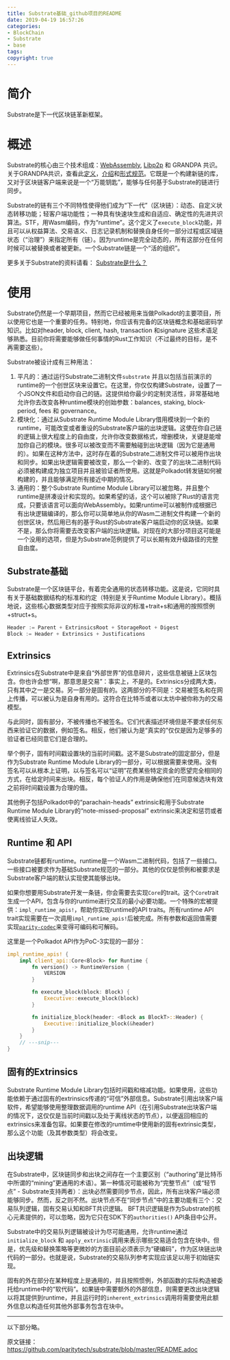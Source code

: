 ```yaml
---
title: Substrate基础_github项目的README
date: 2019-04-19 16:57:26
categories: 
- BlockChain
- Substrate
- base
tags:
copyright: true
---
```


# 简介

Substrate是下一代区块链革新框架。

# 概述

Substrate的核心由三个技术组成：[WebAssembly](https://webassembly.org/), [Libp2p](https://libp2p.io/) 和 GRANDPA 共识。关于GRANDPA共识，查看此[定义](https://hackmd.io/Jd0byWX0RiqFiXUVC78Bdw?view#GRANDPA)，[介绍](https://medium.com/polkadot-network/grandpa-block-finality-in-polkadot-an-introduction-part-1-d08a24a021b5)和[形式规范](https://github.com/w3f/consensus/blob/master/pdf/grandpa.pdf)。它既是一个构建新链的库，又对于区块链客户端来说是一个“万能钥匙”，能够与任何基于Substrate的链进行同步。

<!-- more -->

Substrate的链有三个不同特性使得他们成为“下一代”（区块链）：动态、自定义状态转移功能；轻客户端功能性；一种具有快速块生成和自适应、确定性的先进共识算法。STF，用Wasm编码，作为“runtime”。这个定义了`execute_block`功能，并且可以从权益算法、交易语义、日志记录机制和替换自身任何一部分过程或区域链状态（“治理”）来指定所有（链）。因为runtime是完全动态的，所有这部分在任何时候可以被替换或者被更新。一个Substrate链是一个“活的组织”。

更多关于Substrate的资料请看：  [Substrate是什么？](https://jnhua.github.io/2019/04/20/what-is-Substrate/)

# 使用

Substrate仍然是一个早期项目，然而它已经被用来当做Polkadot的主要项目，所以使用它也是一个重要的任务。特别地，你应该有完备的区块链概念和基础密码学知识。比如对header, block, client, hash, transaction 和signature 这些术语足够熟悉。目前你将需要能够做任何事情的Rust工作知识（不过最终的目标，是不再需要这些）。

Substrate被设计成有三种用法：

1. 平凡的：通过运行Substrate二进制文件` substrate ` 并且以包括当前演示的runtime的一个创世区块来设置它。在这里，你仅仅构建Substrate，设置了一个JSON文件和启动你自己的链。这提供给你最少的定制灵活性，非常基础地允许你去改变各种runtime模块的创始参数：balances, staking, block-period, fees 和 governance。
2.  模块化：通过从Substrate Runtime Module Library借用模块到一个新的runtime，可能改变或者重设的Substrate客户端的出块逻辑。这使在你自己链的逻辑上很大程度上的自由度，允许你改变数据格式，增删模块，关键是能增加你自己的模块。很多可以被改变而不需要触碰到出块逻辑（因为它是通用的）。如果在这种方法中，这时存在着的Substrate二进制文件可以被用作出块和同步。如果出块逻辑需要被改变，那么一个新的、改变了的出块二进制代码必须被构建成为独立项目并且被验证者所使用。这就是Polkadot转发链如何被构建的，并且能够满足所有接近中期的情况。
3.  通用的：整个Substrate Runtime Module Library可以被忽略，并且整个runtime是拼凑设计和实现的。如果希望的话，这个可以被除了Rust的语言完成，只要该语言可以面向WebAssembly。如果runtime可以被制作成根据已有出块逻辑编译的，那么你可以简单地从你的Wasm二进制文件构建一个新的创世区块，然后用已有的基于Rust的Substrate客户端启动你的区块链。如果不是，那么你将需要去改变客户端的出块逻辑。对现在的大部分项目这可能是一个没用的选项，但是为Substrate范例提供了可以长期有效升级路径的完整自由度。

## Substrate基础

Substrate是一个区块链平台，有着完全通用的状态转移功能。这是说，它同时具有关于基础数据结构的标准和约定（特别是关于Runtime Module Library）。概括地说，这些核心数据类型对应于按照实际非议的标准+trait+s和通用的按照惯例+struct+s。

```c
Header := Parent + ExtrinsicsRoot + StorageRoot + Digest
Block := Header + Extrinsics + Justifications
```

## Extrinsics

Extrinsics在Substrate中是来自“外部世界”的信息碎片，这些信息被链上区块包含。你也许会想“啊，那意思是交易”：事实上，不是的。Extrinsics分成两大类，只有其中之一是交易。另一部分是固有的。这两部分的不同是：交易被签名和在网上传播，可以被认为是自身有用的。这符合在比特币或者以太坊中被你称为的交易模型。

与此同时，固有部分，不被传播也不被签名。它们代表描述环境但是不要求任何东西来验证它的数据，例如签名。相反，他们被认为是“真实的”仅仅是因为足够多的验证者已经同意它们是合理的。

举个例子，固有时间戳设置块的当前时间戳。这不是Substrate的固定部分，但是作为Substrate Runtime Module Library的一部分，可以根据需要来使用。没有签名可以从根本上证明，以与签名可以“证明”花费某些特定资金的愿望完全相同的方式，在给定时间来出块。相反，每个验证人的作用是确保他们在同意候选块有效之前将时间戳设置为合理的值。

其他例子包括Polkadot中的“parachain-heads” extrinsic和用于Substrate Runtime Module Library的“note-missed-proposal” extrinsic来决定和惩罚或者使离线验证人失效。

## Runtime 和 API

Substrate链都有runtime。runtime是一个Wasm二进制代码，包括了一些接口。一些接口被要求作为基础Substrate规范的一部分。其他的仅仅是惯例和被要求是Substrate客户端的默认实现使其能够出块。

如果你想要用Substrate开发一条链，你会需要去实现`Core`的trait。这个`Core`trait生成一个API，包含与你的runtime进行交互的最小必要功能。一个特殊的宏被提供：`impl_runtime_apis!`，帮助你实现runtime的API traits。所有runtime API trait实现需要在一次调用`impl_runtime_apis!`后被完成。所有参数和返回值需要实现[`parity-codec`](https://crates.io/crates/parity-codec)来变得可编码和可解码。

这里是一个Polkadot API作为PoC-3实现的一部分：

```rust
impl_runtime_apis! {
	impl client_api::Core<Block> for Runtime {
		fn version() -> RuntimeVersion {
			VERSION
		}

		fn execute_block(block: Block) {
			Executive::execute_block(block)
		}

		fn initialize_block(header: <Block as BlockT>::Header) {
			Executive::initialize_block(&header)
		}
	}
	// ---snip---
}
```

## 固有的Extrinsics

Substrate Runtime Module Library包括时间戳和缩减功能。如果使用，这些功能依赖于通过固有的extrinsics传递的“可信”外部信息。Substrate引用出块客户端软件，希望能够使用整理数据调用的runtime API（在引用Substrate出块客户端的情况下，这仅仅是当前时间戳以及处于离线状态的节点），以便返回相应的extrinsics来准备包容。如果要在修改的rumtime中使用新的固有extrinsic类型，那么这个功能（及其参数类型）将会改变。

## 出块逻辑

在Substrate中，区块链同步和出块之间存在一个主要区别（“authoring”是比特币中所谓的“mining”更通用的术语）。第一种情况可能被称为“完整节点”（或“轻节点” -  Substrate支持两者）：出块必然需要同步节点，因此，所有出块客户端必须能够同步。然而，反之则不然。出块节点不在“同步节点”中的主要功能有三个：交易队列逻辑，固有交易认知和BFT共识逻辑。 BFT共识逻辑是作为Substrate的核心元素提供的，可以忽略，因为它只在SDK下的`authorities()` API条目中公开。

Substrate中的交易队列逻辑被设计为尽可能通用，允许runtime通过`initialize_block` 和 `apply_extrinsic`调用来表示哪些交易适合包含在块中。但是，优先级和替换策略等更微妙的方面目前必须表示为“硬编码”，作为区块链出块代码的一部分。也就是说，Substrate的交易队列参考实现应该足以用于初始链实现。

固有的外在部分在某种程度上是通用的，并且按照惯例，外部函数的实际构造被委托给runtime中的“软代码”。如果链中需要额外的外部信息，则需要更改出块逻辑以将其提供到runtime，并且运行时的`inherent_extrinsics`调用将需要使用此额外信息以构造任何其他外部事务包含在块中。  

---

以下部分略。

原文链接：https://github.com/paritytech/substrate/blob/master/README.adoc 





